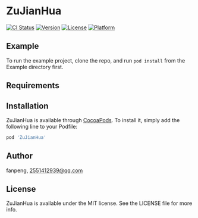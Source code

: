 # ZuJianHua

[![CI Status](https://img.shields.io/travis/fanpeng/ZuJianHua.svg?style=flat)](https://travis-ci.org/fanpeng/ZuJianHua)
[![Version](https://img.shields.io/cocoapods/v/ZuJianHua.svg?style=flat)](https://cocoapods.org/pods/ZuJianHua)
[![License](https://img.shields.io/cocoapods/l/ZuJianHua.svg?style=flat)](https://cocoapods.org/pods/ZuJianHua)
[![Platform](https://img.shields.io/cocoapods/p/ZuJianHua.svg?style=flat)](https://cocoapods.org/pods/ZuJianHua)

## Example

To run the example project, clone the repo, and run `pod install` from the Example directory first.

## Requirements

## Installation

ZuJianHua is available through [CocoaPods](https://cocoapods.org). To install
it, simply add the following line to your Podfile:

```ruby
pod 'ZuJianHua'
```

## Author

fanpeng, 2551412939@qq.com

## License

ZuJianHua is available under the MIT license. See the LICENSE file for more info.

